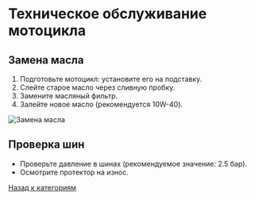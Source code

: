 # Техническое обслуживание мотоцикла

## Замена масла
1. Подготовьте мотоцикл: установите его на подставку.
2. Слейте старое масло через сливную пробку.
3. Замените масляный фильтр.
4. Залейте новое масло (рекомендуется 10W-40).

![Замена масла](images/oil-change.jpg "Процесс замены масла")

## Проверка шин
- Проверьте давление в шинах (рекомендуемое значение: 2.5 бар).
- Осмотрите протектор на износ.

[Назад к категориям](../README.md)